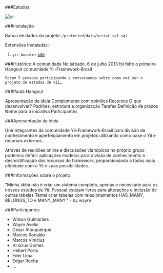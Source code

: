 ###Estudos

![yii](http://static.yiiframework.com/css/img/logo.png)

###Instalação

Banco de dados do projeto:	`/protected/data/script_sql.sql`

Extensões Instaladas:

1. `yii booster` [site](http://yiibooster.clevertech.biz/)


###Histórico
	A comunidade
	No sábado,  6 de julho 2013 foi feito o primeiro Hangout comunidade Yii-Framework-Brasil 

	Foram 5 pessoas participando e conversamos sobre como vai ser o projeto de estudos de Yii…


###Pauta Hangout

Apresentação da ideia
Complemento com opiniões
Recursos
O que desenvolver?
Padrões, estrutura e organização
Tarefas
Definição de prazos
Nome para a iniciativa
Participantes


###Apresentação da ideia

Unir integrantes da comunidade Yii-Framework-Brasil para divisão de conhecimento e aperfeiçoamento em projetos utilizando como base o Yii e recursos externos.  

Através de reuniões online e discussões via tópicos no próprio grupo podemos definir aplicações modelos para divisão de conhecimento e desmistificação dos recursos do framework, proporcionando a todos mais afinidade com o Yii e suas possibilidades.

###Informações sobre o projeto

"Minha idéia não é criar um sistema completo, apenas o necessário para os nossos estudos de Yii. Pessoal estejam livres para alterações e inclusão de outras tabelas
Tentei criar tabelas com relacionamentos HAS_MANY, BELONGS_TO e MANY_MANY." - by wayre

###Participantes
* Wilson Guimarães
* Wayre Avelar
* Cesar Albuquerque
* Marcos Ronaldo
* Marcos Vinicius
* Vinicius Gomes
* Hebert Porto
* Eder Lima
* Edgar Rocha
* …

